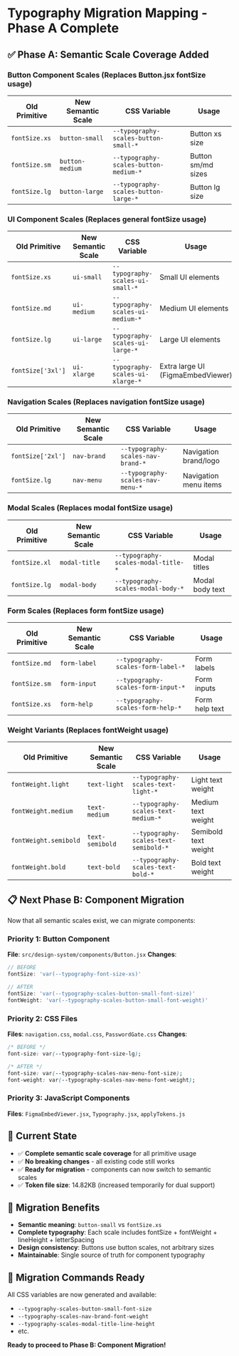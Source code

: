 # Typography Migration Mapping - Phase A Complete

## ✅ Phase A: Semantic Scale Coverage Added

### **Button Component Scales** (Replaces Button.jsx fontSize usage)
| Old Primitive | New Semantic Scale | CSS Variable | Usage |
|---------------|-------------------|--------------|-------|
| `fontSize.xs` | `button-small` | `--typography-scales-button-small-*` | Button xs size |
| `fontSize.sm` | `button-medium` | `--typography-scales-button-medium-*` | Button sm/md sizes |
| `fontSize.lg` | `button-large` | `--typography-scales-button-large-*` | Button lg size |

### **UI Component Scales** (Replaces general fontSize usage)
| Old Primitive | New Semantic Scale | CSS Variable | Usage |
|---------------|-------------------|--------------|-------|
| `fontSize.xs` | `ui-small` | `--typography-scales-ui-small-*` | Small UI elements |
| `fontSize.md` | `ui-medium` | `--typography-scales-ui-medium-*` | Medium UI elements |
| `fontSize.lg` | `ui-large` | `--typography-scales-ui-large-*` | Large UI elements |
| `fontSize['3xl']` | `ui-xlarge` | `--typography-scales-ui-xlarge-*` | Extra large UI (FigmaEmbedViewer) |

### **Navigation Scales** (Replaces navigation fontSize usage)
| Old Primitive | New Semantic Scale | CSS Variable | Usage |
|---------------|-------------------|--------------|-------|
| `fontSize['2xl']` | `nav-brand` | `--typography-scales-nav-brand-*` | Navigation brand/logo |
| `fontSize.lg` | `nav-menu` | `--typography-scales-nav-menu-*` | Navigation menu items |

### **Modal Scales** (Replaces modal fontSize usage)
| Old Primitive | New Semantic Scale | CSS Variable | Usage |
|---------------|-------------------|--------------|-------|
| `fontSize.xl` | `modal-title` | `--typography-scales-modal-title-*` | Modal titles |
| `fontSize.lg` | `modal-body` | `--typography-scales-modal-body-*` | Modal body text |

### **Form Scales** (Replaces form fontSize usage)
| Old Primitive | New Semantic Scale | CSS Variable | Usage |
|---------------|-------------------|--------------|-------|
| `fontSize.md` | `form-label` | `--typography-scales-form-label-*` | Form labels |
| `fontSize.sm` | `form-input` | `--typography-scales-form-input-*` | Form inputs |
| `fontSize.xs` | `form-help` | `--typography-scales-form-help-*` | Form help text |

### **Weight Variants** (Replaces fontWeight usage)
| Old Primitive | New Semantic Scale | CSS Variable | Usage |
|---------------|-------------------|--------------|-------|
| `fontWeight.light` | `text-light` | `--typography-scales-text-light-*` | Light text weight |
| `fontWeight.medium` | `text-medium` | `--typography-scales-text-medium-*` | Medium text weight |
| `fontWeight.semibold` | `text-semibold` | `--typography-scales-text-semibold-*` | Semibold text weight |
| `fontWeight.bold` | `text-bold` | `--typography-scales-text-bold-*` | Bold text weight |

## 📋 **Next Phase B: Component Migration**

Now that all semantic scales exist, we can migrate components:

### **Priority 1: Button Component**
**File**: `src/design-system/components/Button.jsx`
**Changes**:
```jsx
// BEFORE
fontSize: 'var(--typography-font-size-xs)'

// AFTER  
fontSize: 'var(--typography-scales-button-small-font-size)'
fontWeight: 'var(--typography-scales-button-small-font-weight)'
```

### **Priority 2: CSS Files**
**Files**: `navigation.css`, `modal.css`, `PasswordGate.css`
**Changes**:
```css
/* BEFORE */
font-size: var(--typography-font-size-lg);

/* AFTER */
font-size: var(--typography-scales-nav-menu-font-size);
font-weight: var(--typography-scales-nav-menu-font-weight);
```

### **Priority 3: JavaScript Components**
**Files**: `FigmaEmbedViewer.jsx`, `Typography.jsx`, `applyTokens.js`

## 🎯 **Current State**
- ✅ **Complete semantic scale coverage** for all primitive usage
- ✅ **No breaking changes** - all existing code still works  
- ✅ **Ready for migration** - components can now switch to semantic scales
- ✅ **Token file size**: 14.82KB (increased temporarily for dual support)

## 🚀 **Migration Benefits**
- **Semantic meaning**: `button-small` vs `fontSize.xs`  
- **Complete typography**: Each scale includes fontSize + fontWeight + lineHeight + letterSpacing
- **Design consistency**: Buttons use button scales, not arbitrary sizes
- **Maintainable**: Single source of truth for component typography

## 📝 **Migration Commands Ready**
All CSS variables are now generated and available:
- `--typography-scales-button-small-font-size`
- `--typography-scales-nav-brand-font-weight` 
- `--typography-scales-modal-title-line-height`
- etc.

**Ready to proceed to Phase B: Component Migration!**
